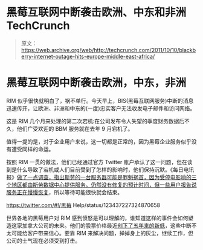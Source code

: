 # 黑莓互联网中断袭击欧洲、中东和非洲 TechCrunch

> 原文：<https://web.archive.org/web/http://techcrunch.com/2011/10/10/blackberry-internet-outage-hits-europe-middle-east-africa/>

# 黑莓互联网中断袭击欧洲，中东，非洲

RIM 似乎很快就明白了，祸不单行。今天早上，BIS(黑莓互联网服务)中断的消息迅速传开，让欧洲、非洲和中东的(一度)忠实客户无法收发电子邮件和访问网络。

这是 RIM 几个月来处理的第二次宕机:在公司发布令人失望的季度财务数据后不久，他们广受欢迎的 BBM 服务就在去年 9 月宕机了。

值得一提的是，对于企业用户来说，这一切都是正常的，因为黑莓企业服务似乎没有遭受同样的命运。

按照 RIM 一贯的做法，他们已经通过官方 Twitter 账户承认了这一问题，但在谈到是什么导致了宕机或人们目前受到了怎样的影响时，他们保持沉默。《每日电讯报》[做了一点调查，指出斯劳的一台服务器可能是罪魁祸首，因为受停电影响的三个地区都由斯劳数据中心提供服务。仍然没有修复的预计时间，但一些用户报告说](https://web.archive.org/web/20230203133209/http://www.telegraph.co.uk/technology/blackberry/8818094/BlackBerry-services-collapse.html)[服务正在慢慢恢复](https://web.archive.org/web/20230203133209/https://twitter.com/#%21/timbo_baggins/status/123424362215911424)，所以等待可能很快就会结束。

https://twitter.com/#!/黑莓 Help/status/123437227324870658

世界各地的黑莓用户对 RIM 感到愤怒是可以理解的，谁知道这样的事件会如何塑造这家加拿大公司的未来。他们的股票价格最近[创下了五年来的新低](https://web.archive.org/web/20230203133209/https://techcrunch.com/2011/09/21/rims-stock-price-tumbles-to-a-new-five-year-low/)，这些中断不太可能给客户带来信心。要靠 RIM 来解决问题，掸掉身上的灰尘，继续工作，但公司的士气现在必须受到打击。